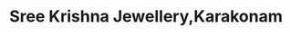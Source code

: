 ---
title: "Sree Krishna Jewellery,Karakonam"
url: /neyattinkara/sree-krishna-jewellery-karakonam/
shop: jewelry
---